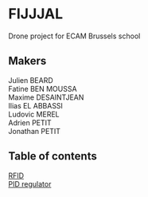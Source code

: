 # FIJJJAL
Drone project for ECAM Brussels school

## Makers
Julien BEARD </br>
Fatine BEN MOUSSA </br>
Maxime DESAINTJEAN </br>
Ilias EL ABBASSI </br>
Ludovic MEREL </br>
Adrien PETIT </br>
Jonathan PETIT </br>

## Table of contents
[RFID](./rfid/readme.md) </br>
[PID regulator](./pid/README.md)
